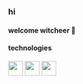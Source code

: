 ### hi

#### welcome witcheer 🦭

#### technologies
<img src="https://cdn.jsdelivr.net/gh/devicons/devicon@latest/icons/cypressio/cypressio-original-wordmark.svg" width="30" height="30" /> 
<img src="https://cdn.jsdelivr.net/gh/devicons/devicon@latest/icons/javascript/javascript-original.svg" width="30" height="30" />
<img src="https://cdn.jsdelivr.net/gh/devicons/devicon@latest/icons/githubactions/githubactions-plain.svg" width="30" height="30" />

